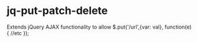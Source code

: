 # jq-put-patch-delete
Extends jQuery AJAX functionality to allow $.put('/url',{var: val}, function(e){ //etc });
